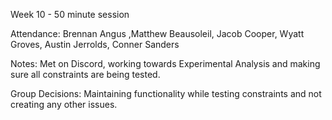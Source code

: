 Week 10 - 50 minute session

Attendance: Brennan Angus ,Matthew Beausoleil, Jacob Cooper, Wyatt Groves, Austin Jerrolds, Conner Sanders

Notes: Met on Discord, working towards Experimental Analysis and making sure all constraints are being tested.

Group Decisions: Maintaining functionality while testing constraints and not creating any other issues.
